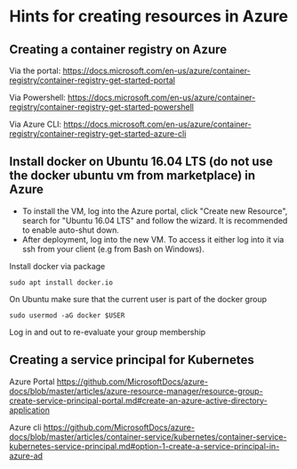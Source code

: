 # Hints for creating resources in Azure

## Creating a container registry on Azure

Via the portal:
https://docs.microsoft.com/en-us/azure/container-registry/container-registry-get-started-portal

Via Powershell:
https://docs.microsoft.com/en-us/azure/container-registry/container-registry-get-started-powershell

Via Azure CLI:
https://docs.microsoft.com/en-us/azure/container-registry/container-registry-get-started-azure-cli

## Install docker on Ubuntu 16.04 LTS (do not use the docker ubuntu vm from marketplace) in Azure
* To install the VM, log into the Azure portal, click "Create new Resource", search for "Ubuntu 16.04 LTS" and follow the wizard. It is recommended to enable auto-shut down.
* After deployment, log into the new VM. To access it either log into it via  ssh from your client (e.g from Bash on Windows).

Install docker via package
~~~
sudo apt install docker.io
~~~

On Ubuntu make sure that the current user is part of the docker group
~~~
sudo usermod -aG docker $USER
~~~
Log in and out to re-evaluate your group membership

## Creating a service principal for Kubernetes

Azure Portal
https://github.com/MicrosoftDocs/azure-docs/blob/master/articles/azure-resource-manager/resource-group-create-service-principal-portal.md#create-an-azure-active-directory-application

Azure cli
https://github.com/MicrosoftDocs/azure-docs/blob/master/articles/container-service/kubernetes/container-service-kubernetes-service-principal.md#option-1-create-a-service-principal-in-azure-ad 

